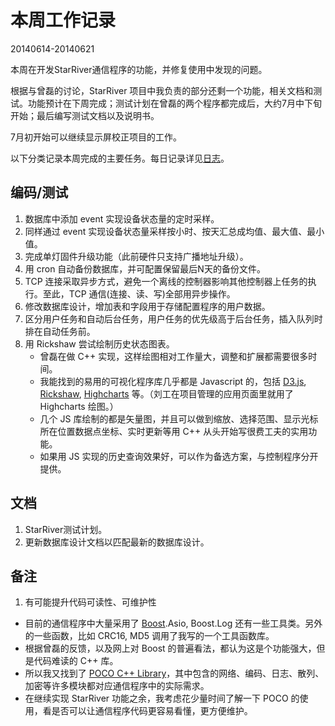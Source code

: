 # 本周工作记录

20140614-20140621

本周在开发StarRiver通信程序的功能，并修复使用中发现的问题。

根据与曾磊的讨论，StarRiver 项目中我负责的部分还剩一个功能，相关文档和测试。功能预计在下周完成；测试计划在曾磊的两个程序都完成后，大约7月中下旬开始；最后编写测试文档以及说明书。

7月初开始可以继续显示屏校正项目的工作。

以下分类记录本周完成的主要任务。每日记录详见[日志](http://www.qingpei.me/sansi-book/worklog/201406.html)。

## 编码/测试

1. 数据库中添加 event 实现设备状态量的定时采样。
2. 同样通过 event 实现设备状态量采样按小时、按天汇总成均值、最大值、最小值。
3. 完成单灯固件升级功能（此前硬件只支持广播地址升级）。
4. 用 cron 自动备份数据库，并可配置保留最后N天的备份文件。
5. TCP 连接采取异步方式，避免一个离线的控制器影响其他控制器上任务的执行。至此，TCP 通信(连接、读、写)全部用异步操作。
6. 修改数据库设计，增加表和字段用于存储配置程序的用户数据。
7. 区分用户任务和自动后台任务，用户任务的优先级高于后台任务，插入队列时排在自动任务前。
8. 用 Rickshaw 尝试绘制历史状态图表。
    - 曾磊在做 C++ 实现，这样绘图相对工作量大，调整和扩展都需要很多时间。
    - 我能找到的易用的可视化程序库几乎都是 Javascript 的，包括 [D3.js](http://d3js.org/), [Rickshaw](http://code.shutterstock.com/rickshaw/), [Highcharts](http://www.highcharts.com/) 等。（刘工在项目管理的应用页面里就用了 Highcharts 绘图。）
    - 几个 JS 库绘制的都是矢量图，并且可以做到缩放、选择范围、显示光标所在位置数据点坐标、实时更新等用 C++ 从头开始写很费工夫的实用功能。
    - 如果用 JS 实现的历史查询效果好，可以作为备选方案，与控制程序分开提供。

## 文档

1. StarRiver测试计划。
2. 更新数据库设计文档以匹配最新的数据库设计。

## 备注

1. 有可能提升代码可读性、可维护性
  - 目前的通信程序中大量采用了 [Boost](http://www.boost.org/).Asio, Boost.Log 还有一些工具类。另外的一些函数，比如 CRC16, MD5 调用了我写的一个工具函数库。
  - 根据曾磊的反馈，以及网上对 Boost 的普遍看法，都认为这是个功能强大，但是代码难读的 C++ 库。
  - 所以我又找到了 [POCO C++ Library](http://pocoproject.org/)，其中包含的网络、编码、日志、散列、加密等许多模块都对应通信程序中的实际需求。
  - 在继续实现 StarRiver 功能之余，我考虑花少量时间了解一下 POCO 的使用，看是否可以让通信程序代码更容易看懂，更方便维护。
